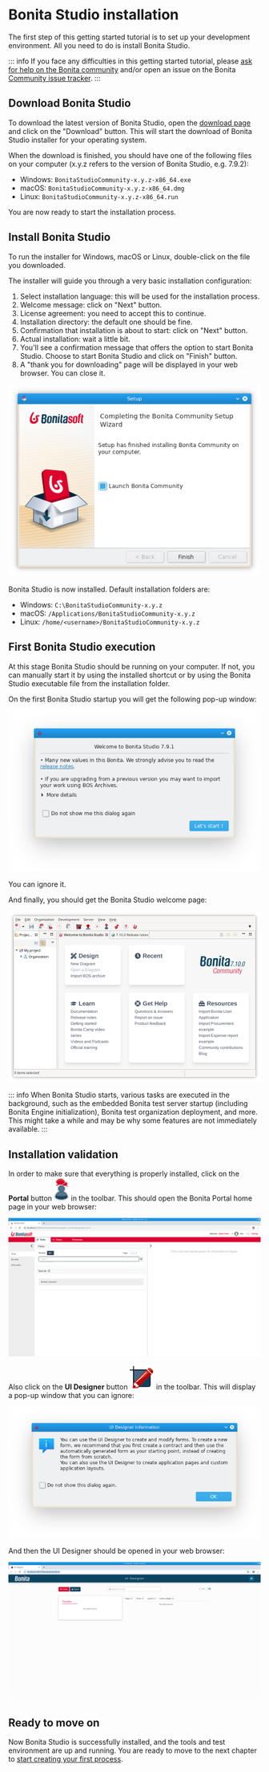 # Bonita Studio installation

The first step of this getting started tutorial is to set up your development environment. All you need to do is install Bonita Studio.

::: info
If you face any difficulties in this getting started tutorial, please [ask for help on the Bonita community](https://community.bonitasoft.com/questions-and-answers) and/or open an issue on the Bonita [Community issue tracker](https://bonita.atlassian.net/projects/BBPMC/issues).
:::

## Download Bonita Studio

To download the latest version of Bonita Studio, open the [download page](https://www.bonitasoft.com/downloads) and click on the "Download" button. This will start the download of Bonita Studio installer for your operating system.

When the download is finished, you should have one of the following files on your computer (x.y.z refers to the version of Bonita Studio, e.g. 7.9.2):

- Windows: `BonitaStudioCommunity-x.y.z-x86_64.exe`
- macOS: `BonitaStudioCommunity-x.y.z-x86_64.dmg`
- Linux: `BonitaStudioCommunity-x.y.z-x86_64.run`

You are now ready to start the installation process.

## Install Bonita Studio

To run the installer for Windows, macOS or Linux, double-click on the file you downloaded.

The installer will guide you through a very basic installation configuration:

1. Select installation language: this will be used for the installation process.
2. Welcome message: click on "Next" button.
3. License agreement: you need to accept this to continue.
4. Installation directory: the default one should be fine.
5. Confirmation that installation is about to start: click on "Next" button.
6. Actual installation: wait a little bit.
7. You'll see a confirmation message that offers the option to start Bonita Studio. Choose to start Bonita Studio and click on "Finish" button.
8. A "thank you for downloading" page will be displayed in your web browser. You can close it.

![Bonita Studio installer last screen](images/getting-started-tutorial/installation/studio-installation-installer-08-last-screen.png)

Bonita Studio is now installed. Default installation folders are:

- Windows: `C:\BonitaStudioCommunity-x.y.z`
- macOS: `/Applications/BonitaStudioCommunity-x.y.z`
- Linux: `/home/<username>/BonitaStudioCommunity-x.y.z`

## First Bonita Studio execution

At this stage Bonita Studio should be running on your computer. If not, you can manually start it by using the installed shortcut or by using the Bonita Studio executable file from the installation folder.

On the first Bonita Studio startup you will get the following pop-up window:

![Bonita Studio pop-up window](images/getting-started-tutorial/installation/studio-first-start-01-welcome-popup-values.png)

You can ignore it.

And finally, you should get the Bonita Studio welcome page:

![Bonita Studio with welcome page displayed](images/getting-started-tutorial/installation/studio-first-start-02-studio-on-welcome-page.png)

::: info
When Bonita Studio starts, various tasks are executed in the background, such as the embedded Bonita test server startup (including Bonita Engine initialization), Bonita test organization deployment, and more.
This might take a while and may be why some features are not immediately available.
:::

## Installation validation

In order to make sure that everything is properly installed, click on the **Portal** button ![Bonita Portal icon](images/getting-started-tutorial/installation/portal-icon.png) in the toolbar. This should open the Bonita Portal home page in your web browser:

![Bonita Portal display in a web browser](images/getting-started-tutorial/installation/web-browser-display-portal.png)

Also click on the **UI Designer** button ![UI Designer icon](images/getting-started-tutorial/installation/ui-designer-icon.png) in the toolbar. This will display a pop-up window that you can ignore:

![UI Designer first launch pop-up window](images/getting-started-tutorial/installation/ui-designer-launch-pop-up.png)

And then the UI Designer should be opened in your web browser:

![UI Designer, on first launch, displayed in a web browser](images/getting-started-tutorial/installation/ui-designer-first-start.png)

## Ready to move on

Now Bonita Studio is successfully installed, and the tools and test environment are up and running.
You are ready to move to the next chapter to [start creating your first process](draw-bpmn-diagram.md).
